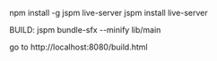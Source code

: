 npm install -g jspm live-server
jspm install
live-server

BUILD:
jspm bundle-sfx --minify lib/main

go to http://localhost:8080/build.html


